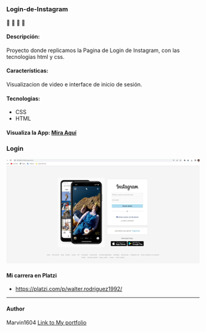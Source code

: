 # 


### Login-de-Instagram
📝 💚  🐍  🚀

#### Descripción:
Proyecto donde replicamos la Pagina de Login de Instagram, con las tecnologias html y css.

#### Características: 
Visualizacion de video e interface de inicio de sesión.
#### Tecnologias:

- CSS
- HTML

#### Visualiza la App:  [Mira Aquí](https://marvin1604.github.io/Login-de-Instagram/)<br>

### Login
![](https://github.com/marvin1604/Login-de-Instagram/blob/main/images/Captura.JPG)


#### Mi carrera en Platzi
- https://platzi.com/p/walter.rodriguez1992/

------------
#### Author
Marvin1604
[Link to My portfolio](https://marvin1604.github.io/portafolio/)<br>
